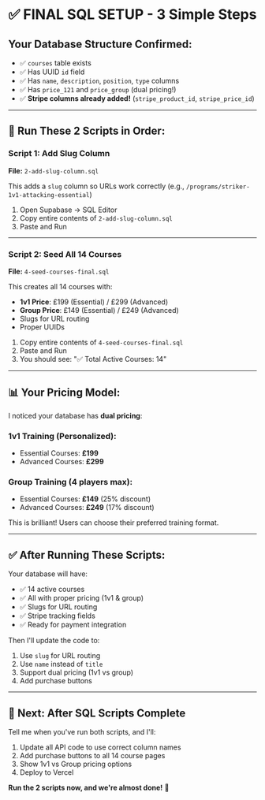 # ✅ FINAL SQL SETUP - 3 Simple Steps

## Your Database Structure Confirmed:

- ✅ `courses` table exists
- ✅ Has UUID `id` field
- ✅ Has `name`, `description`, `position`, `type` columns
- ✅ Has `price_121` and `price_group` (dual pricing!)
- ✅ **Stripe columns already added!** (`stripe_product_id`, `stripe_price_id`)

---

## 🚀 Run These 2 Scripts in Order:

### **Script 1: Add Slug Column**

**File:** `2-add-slug-column.sql`

This adds a `slug` column so URLs work correctly (e.g., `/programs/striker-1v1-attacking-essential`)

1. Open Supabase → SQL Editor
2. Copy entire contents of `2-add-slug-column.sql`
3. Paste and Run

---

### **Script 2: Seed All 14 Courses**

**File:** `4-seed-courses-final.sql`

This creates all 14 courses with:
- **1v1 Price**: £199 (Essential) / £299 (Advanced)
- **Group Price**: £149 (Essential) / £249 (Advanced)
- Slugs for URL routing
- Proper UUIDs

1. Copy entire contents of `4-seed-courses-final.sql`
2. Paste and Run
3. You should see: "✅ Total Active Courses: 14"

---

## 📊 Your Pricing Model:

I noticed your database has **dual pricing**:

### **1v1 Training** (Personalized):
- Essential Courses: **£199**
- Advanced Courses: **£299**

### **Group Training** (4 players max):
- Essential Courses: **£149** (25% discount)
- Advanced Courses: **£249** (17% discount)

This is brilliant! Users can choose their preferred training format.

---

## ✅ After Running These Scripts:

Your database will have:
- ✅ 14 active courses
- ✅ All with proper pricing (1v1 & group)
- ✅ Slugs for URL routing
- ✅ Stripe tracking fields
- ✅ Ready for payment integration

Then I'll update the code to:
1. Use `slug` for URL routing
2. Use `name` instead of `title`
3. Support dual pricing (1v1 vs group)
4. Add purchase buttons

---

## 🎯 Next: After SQL Scripts Complete

Tell me when you've run both scripts, and I'll:
1. Update all API code to use correct column names
2. Add purchase buttons to all 14 course pages
3. Show 1v1 vs Group pricing options
4. Deploy to Vercel

**Run the 2 scripts now, and we're almost done!** 🚀

